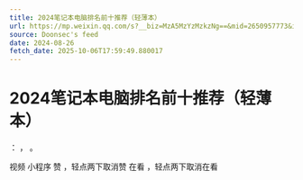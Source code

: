 ```yaml
---
title: 2024笔记本电脑排名前十推荐（轻薄本）
url: https://mp.weixin.qq.com/s?__biz=MzA5MzYzMzkzNg==&mid=2650957773&idx=2&sn=d7e464938445e9d943f307327a84b348
source: Doonsec's feed
date: 2024-08-26
fetch_date: 2025-10-06T17:59:49.880017
---
```


# 2024笔记本电脑排名前十推荐（轻薄本）

：
，
。

视频
小程序
赞
，轻点两下取消赞
在看
，轻点两下取消在看